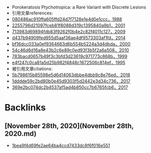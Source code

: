 - Porokeratosis Ptychotropica: a Rare Variant with Discrete Lesions
- 引用文章references:
- [080486ac910ffa605ffd24d7f7128e1e4d0e1ccc，1988](080486ac910ffa605ffd24d7f7128e1e4d0e1ccc，1988.md)
- [2255796d21097fceb81f8088d319c1395840a9b1，2001](2255796d21097fceb81f8088d319c1395840a9b1，2001.md)
- [713983d69894fdb83f9262f0b4e2c82f4011c127，2009](713983d69894fdb83f9262f0b4e2c82f4011c127，2009.md)
- [d437b94909fed955d5aaf36ae4df9573303af1fd，2014](d437b94909fed955d5aaf36ae4df9573303af1fd，2014.md)
- [bf16dcc033a0ef9364663d6b554b5224a3d4dbda，2000](bf16dcc033a0ef9364663d6b554b5224a3d4dbda，2000.md)
- [54c46d6d16a8e43b2c6e89c0ed93f3b5f2a6a508，2010](54c46d6d16a8e43b2c6e89c0ed93f3b5f2a6a508，2010.md)
- [783bacd0657b49f3c3bfd3d23619c971773c868b，1999](783bacd0657b49f3c3bfd3d23619c971773c868b，1999.md)
- [e4f247c0ca81a5d25b982f4848c1672506c814ef，1995](e4f247c0ca81a5d25b982f4848c1672506c814ef，1995.md)
- 被引用文章citations:
- [5b798615b85598e5d6d14063dbbe4dbb9c8e76ed，2018](5b798615b85598e5d6d14063dbbe4dbb9c8e76ed，2018.md)
- [1dddde59c2bd80b0e45d9303f5d2442e3d34c736，2017](1dddde59c2bd80b0e45d9303f5d2442e3d34c736，2017.md)
- [369e2bc074dc2b4537af5ad4b850cc7b6765fcb6，2017](369e2bc074dc2b4537af5ad4b850cc7b6765fcb6，2017.md)

# Backlinks
## [November 28th, 2020](November 28th, 2020.md)
- [1bea9f4d69fe2ae64ba4ccd7433dc8f6f016e551](1bea9f4d69fe2ae64ba4ccd7433dc8f6f016e551.md)

